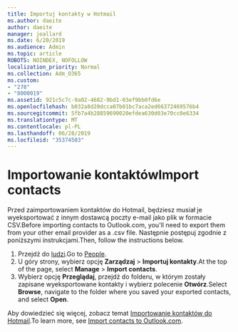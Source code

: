 ```yaml
---
title: Importuj kontakty w Hotmail
ms.author: daeite
author: daeite
manager: joallard
ms.date: 6/20/2019
ms.audience: Admin
ms.topic: article
ROBOTS: NOINDEX, NOFOLLOW
localization_priority: Normal
ms.collection: Adm_O365
ms.custom:
- "278"
- "8000019"
ms.assetid: 921c5c7c-9a02-4682-9bd1-03ef9bb0fd6e
ms.openlocfilehash: b032a8d20dcca07b01bc7aca2ed66372469576b4
ms.sourcegitcommit: 5fb7a4b28859690020efdea630d03e70cc0e6334
ms.translationtype: MT
ms.contentlocale: pl-PL
ms.lasthandoff: 06/28/2019
ms.locfileid: "35374503"
---
```

# <a name="import-contacts"></a><span data-ttu-id="7f722-102">Importowanie kontaktów</span><span class="sxs-lookup"><span data-stu-id="7f722-102">Import contacts</span></span>

<span data-ttu-id="7f722-103">Przed zaimportowaniem kontaktów do Hotmail, będziesz musiał je wyeksportować z innym dostawcą poczty e-mail jako plik w formacie CSV.</span><span class="sxs-lookup"><span data-stu-id="7f722-103">Before importing contacts to Outlook.com, you'll need to export them from your other email provider as a .csv file.</span></span> <span data-ttu-id="7f722-104">Następnie postępuj zgodnie z poniższymi instrukcjami.</span><span class="sxs-lookup"><span data-stu-id="7f722-104">Then, follow the instructions below.</span></span>
  
1. <span data-ttu-id="7f722-105">Przejdź do [ludzi](https://outlook.live.com/people/).</span><span class="sxs-lookup"><span data-stu-id="7f722-105">Go to [People](https://outlook.live.com/people/).</span></span>
2. <span data-ttu-id="7f722-106">U góry strony, wybierz opcję **Zarządzaj** \> **Importuj kontakty**.</span><span class="sxs-lookup"><span data-stu-id="7f722-106">At the top of the page, select **Manage** \> **Import contacts**.</span></span>
3. <span data-ttu-id="7f722-107">Wybierz opcję **Przeglądaj**, przejdź do folderu, w którym zostały zapisane wyeksportowane kontakty i wybierz polecenie **Otwórz**.</span><span class="sxs-lookup"><span data-stu-id="7f722-107">Select **Browse**, navigate to the folder where you saved your exported contacts, and select **Open**.</span></span>

<span data-ttu-id="7f722-108">Aby dowiedzieć się więcej, zobacz temat [Importowanie kontaktów do Hotmail](https://support.office.com/article/285a3b55-8d93-4ac8-93df-43fffd13b2f1?wt.mc_id=Office_Outlook_com_Alchemy).</span><span class="sxs-lookup"><span data-stu-id="7f722-108">To learn more, see [Import contacts to Outlook.com](https://support.office.com/article/285a3b55-8d93-4ac8-93df-43fffd13b2f1?wt.mc_id=Office_Outlook_com_Alchemy).</span></span>